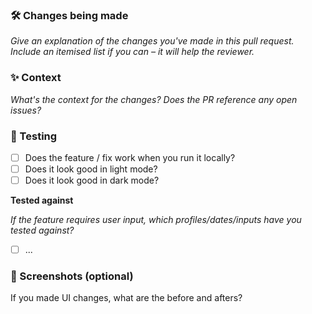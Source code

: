 ### 🛠 Changes being made

_Give an explanation of the changes you've made in this pull request. Include an itemised list if you can – it will help the reviewer._

### ✨ Context

_What's the context for the changes? Does the PR reference any open issues?_

### 🧪 Testing

- [ ] Does the feature / fix work when you run it locally?
- [ ] Does it look good in light mode?
- [ ] Does it look good in dark mode?

**Tested against**

_If the feature requires user input, which profiles/dates/inputs have you tested against?_

- [ ] ...

### 📸 Screenshots (optional)

If you made UI changes, what are the before and afters?
